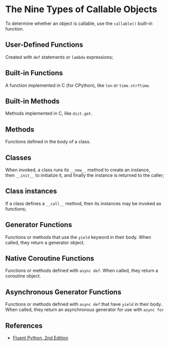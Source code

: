 # The Nine Types of Callable Objects

To determine whether an object is callable, use the `callable()` built-in function.

## User-Defined Functions

Created with `def` statements or `lambda` expressions;

## Built-in Functions

A function implemented in C (for CPython), like `len` or `time.strftime`.

## Built-in Methods

Methods implemented in C, like `dict.get`.

## Methods

Functions defined in the body of a class.

## Classes

When invoked, a class runs its `__new__` method to create an instance, then `__init__` to initialize it, and finally the instance is returned to the caller;

## Class instances

If a class defines a `__call__` method, then its instances may be invoked as functions;

## Generator Functions

Functions or methods that use the `yield` keyword in their body. When called, they return a generator object.

## Native Coroutine Functions

Functions or methods defined with `async def`. When called, they return a coroutine object.

## Asynchronous Generator Functions

Functions or methods defined with `async def` that have `yield` in their body. When called, they return an asynchronous generator for use with `async for`

## References

- [Fluent Python, 2nd Edition](https://www.oreilly.com/library/view/fluent-python-2nd/9781492056348/)
